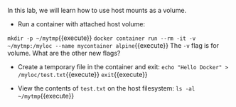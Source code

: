 In this lab, we will learn how to use host mounts as a volume.

- Run a container with attached host volume:


```mkdir -p ~/mytmp```{{execute}}
```docker container run --rm -it -v ~/mytmp:/myloc --name mycontainer alpine```{{execute}}
The `-v` flag is for volume. What are the other new flags?

- Create a temporary file in the container and exit:
```echo "Hello Docker" > /myloc/test.txt```{{execute}}
```exit```{{execute}}

- View the contents of `test.txt` on the host filesystem:
```ls -al ~/mytmp```{{execute}}
